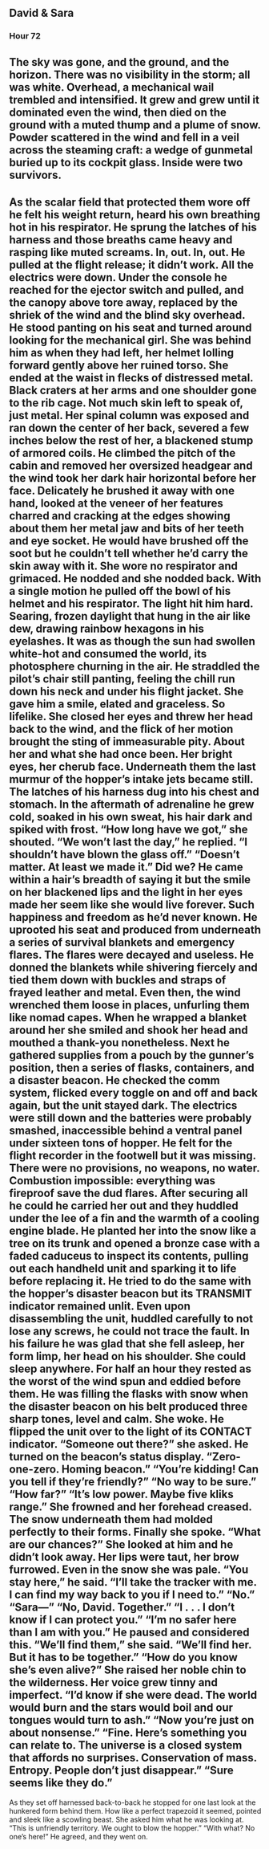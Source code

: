 ## David & Sara
### Hour 72
The sky was gone, and the ground, and the horizon. There was no visibility in the storm; all was white. Overhead, a mechanical wail trembled and intensified. It grew and grew until it dominated even the wind, then died on the ground with a muted thump and a plume of snow. Powder scattered in the wind and fell in a veil across the steaming craft: a wedge of gunmetal buried up to its cockpit glass. Inside were two survivors.
---- 
As the scalar field that protected them wore off he felt his weight return, heard his own breathing hot in his respirator. He sprung the latches of his harness and those breaths came heavy and rasping like muted screams. In, out. In, out. He pulled at the flight release; it didn’t work. All the electrics were down. Under the console he reached for the ejector switch and pulled, and the canopy above tore away, replaced by the shriek of the wind and the blind sky overhead.
He stood panting on his seat and turned around looking for the mechanical girl. She was behind him as when they had left, her helmet lolling forward gently above her ruined torso. She ended at the waist in flecks of distressed metal. Black craters at her arms and one shoulder gone to the rib cage. Not much skin left to speak of, just metal. Her spinal column was exposed and ran down the center of her back, severed a few inches below the rest of her, a blackened stump of armored coils. 
He climbed the pitch of the cabin and removed her oversized headgear and the wind took her dark hair horizontal before her face. Delicately he brushed it away with one hand, looked at the veneer of her features charred and cracking at the edges showing about them her metal jaw and bits of her teeth and eye socket. He would have brushed off the soot but he couldn’t tell whether he’d carry the skin away with it. She wore no respirator and grimaced. He nodded and she nodded back.
With a single motion he pulled off the bowl of his helmet and his respirator. The light hit him hard. Searing, frozen daylight that hung in the air like dew, drawing rainbow hexagons in his eyelashes. It was as though the sun had swollen white-hot and consumed the world, its photosphere churning in the air. He straddled the pilot’s chair still panting, feeling the chill run down his neck and under his flight jacket.
She gave him a smile, elated and graceless. So lifelike. She closed her eyes and threw her head back to the wind, and the flick of her motion brought the sting of immeasurable pity. About her and what she had once been. Her bright eyes, her cherub face. Underneath them the last murmur of the hopper’s intake jets became still. The latches of his harness dug into his chest and stomach. In the aftermath of adrenaline he grew cold, soaked in his own sweat, his hair dark and spiked with frost.
“How long have we got,” she shouted.
“We won’t last the day,” he replied. “I shouldn’t have blown the glass off.”
“Doesn’t matter. At least we made it.”
Did we? He came within a hair’s breadth of saying it but the smile on her blackened lips and the light in her eyes made her seem like she would live forever. Such happiness and freedom as he’d never known.
He uprooted his seat and produced from underneath a series of survival blankets and emergency flares. The flares were decayed and useless. He donned the blankets while shivering fiercely and tied them down with buckles and straps of frayed leather and metal. Even then, the wind wrenched them loose in places, unfurling them like nomad capes. When he wrapped a blanket around her she smiled and shook her head and mouthed a thank-you nonetheless.
Next he gathered supplies from a pouch by the gunner’s position, then a series of flasks, containers, and a disaster beacon. He checked the comm system, flicked every toggle on and off and back again, but the unit stayed dark. The electrics were still down and the batteries were probably smashed, inaccessible behind a ventral panel under sixteen tons of hopper. He felt for the flight recorder in the footwell but it was missing. There were no provisions, no weapons, no water. Combustion impossible: everything was fireproof save the dud flares.
After securing all he could he carried her out and they huddled under the lee of a fin and the warmth of a cooling engine blade. He planted her into the snow like a tree on its trunk and opened a bronze case with a faded caduceus to inspect its contents, pulling out each handheld unit and sparking it to life before replacing it. He tried to do the same with the hopper’s disaster beacon but its TRANSMIT indicator remained unlit. Even upon disassembling the unit, huddled carefully to not lose any screws, he could not trace the fault. In his failure he was glad that she fell asleep, her form limp, her head on his shoulder. She could sleep anywhere.
For half an hour they rested as the worst of the wind spun and eddied before them. He was filling the flasks with snow when the disaster beacon on his belt produced three sharp tones, level and calm. She woke. He flipped the unit over to the light of its CONTACT indicator.
“Someone out there?” she asked.
He turned on the beacon’s status display.
“Zero-one-zero. Homing beacon.”
“You’re kidding! Can you tell if they’re friendly?”
“No way to be sure.”
“How far?”
“It’s low power. Maybe five kliks range.”
She frowned and her forehead creased. The snow underneath them had molded perfectly to their forms. Finally she spoke.
“What are our chances?”
She looked at him and he didn’t look away. Her lips were taut, her brow furrowed. Even in the snow she was pale.
“You stay here,” he said. “I’ll take the tracker with me. I can find my way back to you if I need to.”
“No.”
“Sara—”
“No, David. Together.”
“I . . . I don’t know if I can protect you.”
“I’m no safer here than I am with you.”
He paused and considered this.
“We’ll find them,” she said. “We’ll find her. But it has to be together.”
“How do you know she’s even alive?”
She raised her noble chin to the wilderness. Her voice grew tinny and imperfect. “I’d know if she were dead. The world would burn and the stars would boil and our tongues would turn to ash.”
“Now you’re just on about nonsense.”
“Fine. Here’s something you can relate to. The universe is a closed system that affords no surprises. Conservation of mass. Entropy. People don’t just disappear.”
“Sure seems like they do.”
---- 
As they set off harnessed back-to-back he stopped for one last look at the hunkered form behind them. How like a perfect trapezoid it seemed, pointed and sleek like a scowling beast. She asked him what he was looking at.
“This is unfriendly territory. We ought to blow the hopper.”
“With what? No one’s here!”
He agreed, and they went on.